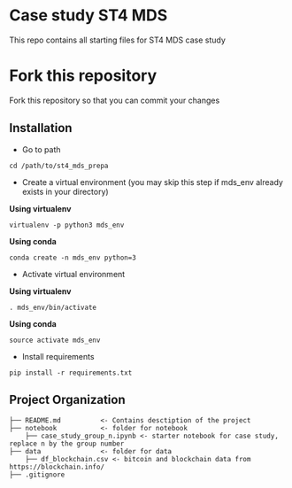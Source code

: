 # Case study ST4 MDS
This repo contains all starting files for ST4 MDS case study

# Fork this repository
Fork this repository so that you can commit your changes

## Installation

* Go to path

`cd /path/to/st4_mds_prepa`

* Create a virtual environment (you may skip this step if mds_env already exists in your directory)

**Using virtualenv**

`virtualenv -p python3 mds_env`

**Using conda**

`conda create -n mds_env python=3`

* Activate virtual environment

**Using virtualenv**

`. mds_env/bin/activate`

**Using conda**

`source activate mds_env`

* Install requirements

`pip install -r requirements.txt`


## Project Organization

    ├── README.md          <- Contains desctiption of the project
    ├── notebook           <- folder for notebook
        ├── case_study_group_n.ipynb <- starter notebook for case study, replace n by the group number
    ├── data               <- folder for data
        ├── df_blockchain.csv <- bitcoin and blockchain data from https://blockchain.info/
    ├── .gitignore

